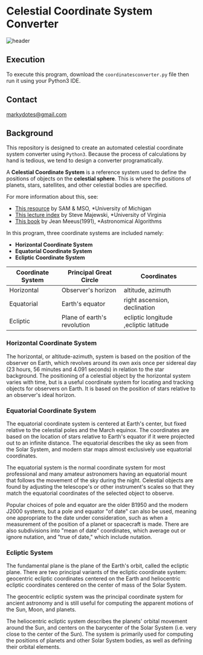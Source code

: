 # Celestial Coordinate System Converter
![header](https://scontent.fmnl17-2.fna.fbcdn.net/v/t1.15752-9/95736226_259143208571065_3115483286978166784_n.jpg?_nc_cat=111&_nc_sid=b96e70&_nc_ohc=YOxydQh7PdQAX9WQrmm&_nc_ht=scontent.fmnl17-2.fna&oh=1481d2e5dcc4683e9a49426be0dd45be&oe=5ED9FA14)

## Execution
To execute this program, download the `coordinatesconverter.py` file then run it using your Python3 IDE.

## Contact
markydotes@gmail.com

## Background
This repository is designed to create an automated celestial coordinate system converter using `Python3`. Because the process of calculations by hand is tedious, we tend to design a converter programatically.

A **Celestial Coordinate System** is a reference system used to define the positions of objects on the **celestial sphere**. This is where the positions of planets, stars, satellites, and other celestial bodies are specified. 

For more information about this, see:
* [This resource](https://dept.astro.lsa.umich.edu/resources/ugactivities/Labs/coords/) by SAM & MSO, *University of Michigan
* [This lecture index](https://faculty.virginia.edu/ASTR5610/lectures/COORDS/coords.html) by Steve Majewski, *University of Virginia
* [This book](https://books.google.com.ph/books?id=w5AzyQEACAAJ&dq=astronomical+algorithms&hl=en&sa=X&ved=0ahUKEwjck-yl3Z_pAhUIzTgGHQNxBQMQ6AEIKDAA) by Jean Meeus(1991), *Astronomical Algorithms

In this program, three coordinate systems are included namely: 

* **Horizontal Coordinate System**
* **Equatorial Coordinate System**
* **Ecliptic Coordinate System**

| Coordinate System | Principal Great Circle | Coordinates | 
| --- | --- | --- |
| Horizontal | Observer's horizon | altitude, azimuth | 
| Equatorial | Earth's equator | right ascension, declination |
| Ecliptic | Plane of earth's revolution | ecliptic longitude ,ecliptic latitude |


### Horizontal Coordinate System
The horizontal, or altitude-azimuth, system is based on the position of the observer on Earth, which revolves around its own axis once per sidereal day (23 hours, 56 minutes and 4.091 seconds) in relation to the star background. The positioning of a celestial object by the horizontal system varies with time, but is a useful coordinate system for locating and tracking objects for observers on Earth. It is based on the position of stars relative to an observer's ideal horizon.

### Equatorial Coordinate System
The equatorial coordinate system is centered at Earth's center, but fixed relative to the celestial poles and the March equinox. The coordinates are based on the location of stars relative to Earth's equator if it were projected out to an infinite distance. The equatorial describes the sky as seen from the Solar System, and modern star maps almost exclusively use equatorial coordinates.

The equatorial system is the normal coordinate system for most professional and many amateur astronomers having an equatorial mount that follows the movement of the sky during the night. Celestial objects are found by adjusting the telescope's or other instrument's scales so that they match the equatorial coordinates of the selected object to observe.

Popular choices of pole and equator are the older B1950 and the modern J2000 systems, but a pole and equator "of date" can also be used, meaning one appropriate to the date under consideration, such as when a measurement of the position of a planet or spacecraft is made. There are also subdivisions into "mean of date" coordinates, which average out or ignore nutation, and "true of date," which include nutation.

### Ecliptic System
The fundamental plane is the plane of the Earth's orbit, called the ecliptic plane. There are two principal variants of the ecliptic coordinate system: geocentric ecliptic coordinates centered on the Earth and heliocentric ecliptic coordinates centered on the center of mass of the Solar System.

The geocentric ecliptic system was the principal coordinate system for ancient astronomy and is still useful for computing the apparent motions of the Sun, Moon, and planets.

The heliocentric ecliptic system describes the planets' orbital movement around the Sun, and centers on the barycenter of the Solar System (i.e. very close to the center of the Sun). The system is primarily used for computing the positions of planets and other Solar System bodies, as well as defining their orbital elements.



